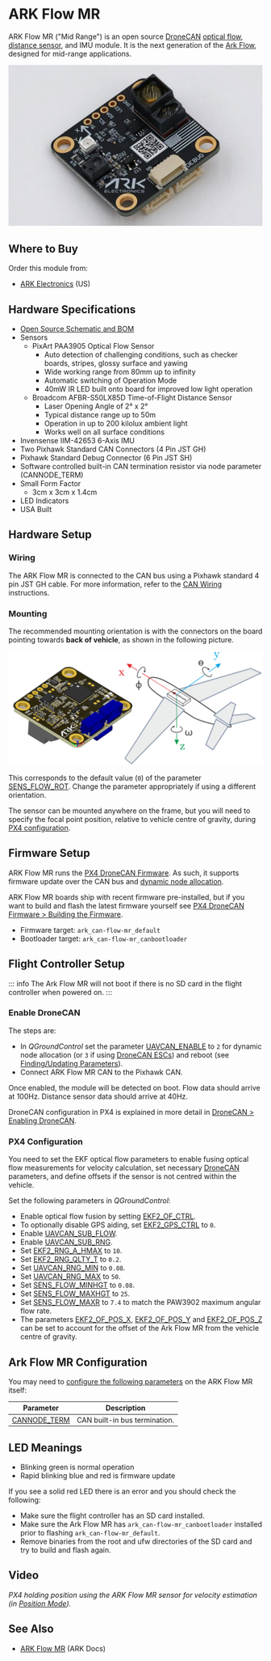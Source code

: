 # ARK Flow MR

ARK Flow MR ("Mid Range") is an open source [DroneCAN](index.md) [optical flow](../sensor/optical_flow.md), [distance sensor](../sensor/rangefinders.md), and IMU module. 
It is the next generation of the [Ark Flow](ark_flow.md), designed for mid-range applications.

![ARK Flow MR](../../assets/hardware/sensors/optical_flow/ark_flow_mr.jpg)

## Where to Buy

Order this module from:

- [ARK Electronics](https://arkelectron.com/product/ark-flow-mr/) (US)

## Hardware Specifications

- [Open Source Schematic and BOM](https://github.com/ARK-Electronics/ARK_Flow_MR)
- Sensors
  - PixArt PAA3905 Optical Flow Sensor
    - Auto detection of challenging conditions, such as checker boards, stripes, glossy surface and yawing
    - Wide working range from 80mm up to infinity
    - Automatic switching of Operation Mode
    - 40mW IR LED built onto board for improved low light operation
  - Broadcom AFBR-S50LX85D Time-of-Flight Distance Sensor
    - Laser Opening Angle of 2° x 2°
    - Typical distance range up to 50m
    - Operation in up to 200 kilolux ambient light
    - Works well on all surface conditions
- Invensense IIM-42653 6-Axis IMU
- Two Pixhawk Standard CAN Connectors (4 Pin JST GH)
- Pixhawk Standard Debug Connector (6 Pin JST SH)
- Software controlled built-in CAN termination resistor via node parameter (CANNODE_TERM)  
- Small Form Factor
  - 3cm x 3cm x 1.4cm
- LED Indicators
- USA Built

## Hardware Setup

### Wiring

The ARK Flow MR is connected to the CAN bus using a Pixhawk standard 4 pin JST GH cable.
For more information, refer to the [CAN Wiring](../can/index.md#wiring) instructions.

### Mounting

The recommended mounting orientation is with the connectors on the board pointing towards **back of vehicle**, as shown in the following picture.

![ARK Flow MR align with Pixhawk](../../assets/hardware/sensors/optical_flow/ark_flow_orientation.png)

This corresponds to the default value (`0`) of the parameter [SENS_FLOW_ROT](../advanced_config/parameter_reference.md#SENS_FLOW_ROT).
Change the parameter appropriately if using a different orientation.

The sensor can be mounted anywhere on the frame, but you will need to specify the focal point position, relative to vehicle centre of gravity, during [PX4 configuration](#px4-configuration).

## Firmware Setup

ARK Flow MR runs the [PX4 DroneCAN Firmware](px4_cannode_fw.md).
As such, it supports firmware update over the CAN bus and [dynamic node allocation](index.md#node-id-allocation).

ARK Flow MR boards ship with recent firmware pre-installed, but if you want to build and flash the latest firmware yourself see [PX4 DroneCAN Firmware > Building the Firmware](px4_cannode_fw.md#building-the-firmware).

- Firmware target: `ark_can-flow-mr_default`
- Bootloader target: `ark_can-flow-mr_canbootloader`

## Flight Controller Setup

::: info
The Ark Flow MR will not boot if there is no SD card in the flight controller when powered on.
:::

### Enable DroneCAN


The steps are:

- In _QGroundControl_ set the parameter [UAVCAN_ENABLE](../advanced_config/parameter_reference.md#UAVCAN_ENABLE) to `2` for dynamic node allocation (or `3` if using [DroneCAN ESCs](../dronecan/escs.md)) and reboot (see [Finding/Updating Parameters](../advanced_config/parameters.md)).
- Connect ARK Flow MR CAN to the Pixhawk CAN.

Once enabled, the module will be detected on boot.
Flow data should arrive at 100Hz.
Distance sensor data should arrive at 40Hz.

DroneCAN configuration in PX4 is explained in more detail in [DroneCAN > Enabling DroneCAN](../dronecan/index.md#enabling-dronecan).

### PX4 Configuration

You need to set the EKF optical flow parameters to enable fusing optical flow measurements for velocity calculation, set necessary [DroneCAN](index.md) parameters, and define offsets if the sensor is not centred within the vehicle.

Set the following parameters in _QGroundControl_:

- Enable optical flow fusion by setting [EKF2_OF_CTRL](../advanced_config/parameter_reference.md#EKF2_OF_CTRL).
- To optionally disable GPS aiding, set [EKF2_GPS_CTRL](../advanced_config/parameter_reference.md#EKF2_GPS_CTRL) to `0`.
- Enable [UAVCAN_SUB_FLOW](../advanced_config/parameter_reference.md#UAVCAN_SUB_FLOW).
- Enable [UAVCAN_SUB_RNG](../advanced_config/parameter_reference.md#UAVCAN_SUB_RNG).
- Set [EKF2_RNG_A_HMAX](../advanced_config/parameter_reference.md#EKF2_RNG_A_HMAX) to `10`.
- Set [EKF2_RNG_QLTY_T](../advanced_config/parameter_reference.md#EKF2_RNG_QLTY_T) to `0.2`.
- Set [UAVCAN_RNG_MIN](../advanced_config/parameter_reference.md#UAVCAN_RNG_MIN) to `0.08`.
- Set [UAVCAN_RNG_MAX](../advanced_config/parameter_reference.md#UAVCAN_RNG_MAX) to `50`.
- Set [SENS_FLOW_MINHGT](../advanced_config/parameter_reference.md#SENS_FLOW_MINHGT) to `0.08`.
- Set [SENS_FLOW_MAXHGT](../advanced_config/parameter_reference.md#SENS_FLOW_MAXHGT) to `25`.
- Set [SENS_FLOW_MAXR](../advanced_config/parameter_reference.md#SENS_FLOW_MAXR) to `7.4` to match the PAW3902 maximum angular flow rate.
- The parameters [EKF2_OF_POS_X](../advanced_config/parameter_reference.md#EKF2_OF_POS_X), [EKF2_OF_POS_Y](../advanced_config/parameter_reference.md#EKF2_OF_POS_Y) and [EKF2_OF_POS_Z](../advanced_config/parameter_reference.md#EKF2_OF_POS_Z) can be set to account for the offset of the Ark Flow MR from the vehicle centre of gravity.

## Ark Flow MR Configuration

You may need to [configure the following parameters](../dronecan/index.md#qgc-cannode-parameter-configuration) on the ARK Flow MR itself:

| Parameter                                                                                       | Description                   |
| ----------------------------------------------------------------------------------------------- | ----------------------------- |
| <a id="CANNODE_TERM"></a>[CANNODE_TERM](../advanced_config/parameter_reference.md#CANNODE_TERM) | CAN built-in bus termination. |

## LED Meanings

- Blinking green is normal operation
- Rapid blinking blue and red is firmware update


If you see a solid red LED there is an error and you should check the following:

- Make sure the flight controller has an SD card installed.
- Make sure the Ark Flow MR has `ark_can-flow-mr_canbootloader` installed prior to flashing `ark_can-flow-mr_default`.
- Remove binaries from the root and ufw directories of the SD card and try to build and flash again.

## Video

<lite-youtube videoid="SAbRe1fi7bU" params="list=PLUepQApgwSozmwhOo-dXnN33i2nBEl1c0" title="ARK Flow Indoor Position Hold x64"/>

<!-- ARK Flow MR with PX4 Optical Flow Position Hold: 20210605 -->

_PX4 holding position using the ARK Flow MR sensor for velocity estimation (in [Position Mode](../flight_modes_mc/position.md))._

## See Also

- [ARK Flow MR](https://arkelectron.gitbook.io/ark-documentation/sensors/ark-flow-mr) (ARK Docs)
